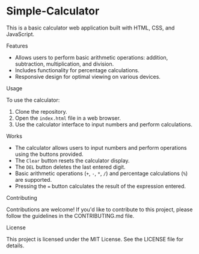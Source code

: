 # Simple-Calculator
This is a basic calculator web application built with HTML, CSS, and JavaScript.

Features

- Allows users to perform basic arithmetic operations: addition, subtraction, multiplication, and division.
- Includes functionality for percentage calculations.
- Responsive design for optimal viewing on various devices.

Usage

To use the calculator:

1. Clone the repository.
2. Open the `index.html` file in a web browser.
3. Use the calculator interface to input numbers and perform calculations.

Works

- The calculator allows users to input numbers and perform operations using the buttons provided.
- The `Clear` button resets the calculator display.
- The `DEL` button deletes the last entered digit.
- Basic arithmetic operations (`+`, `-`, `*`, `/`) and percentage calculations (`%`) are supported.
- Pressing the `=` button calculates the result of the expression entered.

Contributing

Contributions are welcome! If you'd like to contribute to this project, please follow the guidelines in the CONTRIBUTING.md file.

License

This project is licensed under the MIT License. See the LICENSE file for details.
